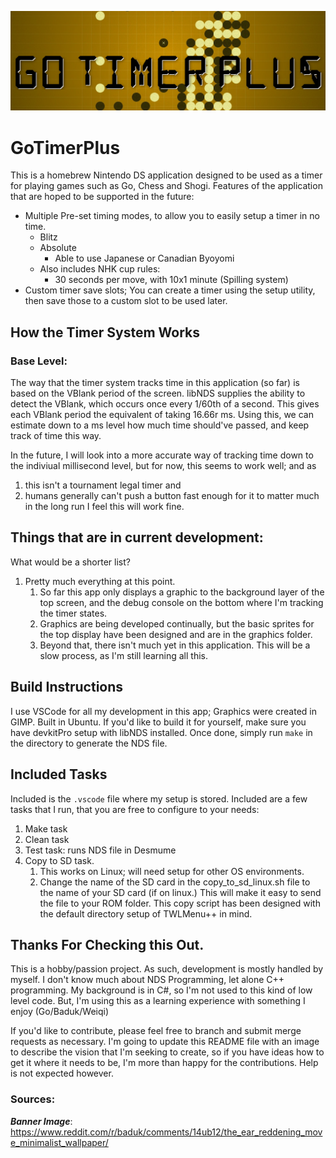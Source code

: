 ![GoTimerPlusBanner](GTP_Banner.png)

# GoTimerPlus

This is a homebrew Nintendo DS application designed to be used as a timer for playing games such as Go, Chess and Shogi. Features of the application that are hoped to be supported in the future:

- Multiple Pre-set timing modes, to allow you to easily setup a timer in no time.
  - Blitz
  - Absolute
    - Able to use Japanese or Canadian Byoyomi
  - Also includes NHK cup rules:
    - 30 seconds per move, with 10x1 minute (Spilling system)
- Custom timer save slots; You can create a timer using the setup utility, then save those to a custom slot to be used later.

## How the Timer System Works
### Base Level:

The way that the timer system tracks time in this application (so far) is based on the VBlank period of the screen. libNDS supplies the ability to detect the VBlank, which occurs once every 1/60th of a second. This gives each VBlank period the equivalent of taking 16.66r ms. Using this, we can estimate down to a ms level how much time should've passed, and keep track of time this way.

In the future, I will look into a more accurate way of tracking time down to the indiviual millisecond level, but for now, this seems to work well; and as
1. this isn't a tournament legal timer and
2. humans generally can't push a button fast enough for it to matter much in the long run
I feel this will work fine.


## Things that are in current development:

What would be a shorter list?
1. Pretty much everything at this point.
   1. So far this app only displays a graphic to the background layer of the top screen, and the debug console on the bottom where I'm tracking the timer states.
   2. Graphics are being developed continually, but the basic sprites for the top display have been designed and are in the graphics folder.
   3. Beyond that, there isn't much yet in this application. This will be a slow process, as I'm still learning all this.

## Build Instructions

I use VSCode for all my development in this app; Graphics were created in GIMP. Built in Ubuntu. If you'd like to build it for yourself, make sure you have devkitPro setup with libNDS installed. Once done, simply run `make` in the directory to generate the NDS file.


## Included Tasks
Included is the `.vscode` file where my setup is stored. Included are a few tasks that I run, that you are free to configure to your needs:
1) Make task
2) Clean task
3) Test task: runs NDS file in Desmume
4) Copy to SD task.
   1) This works on Linux; will need setup for other OS environments.
   2) Change the name of the SD card in the copy_to_sd_linux.sh file to the name of your SD card (if on linux.) This will make it easy to send the file to your ROM folder. This copy script has been designed with the default directory setup of TWLMenu++ in mind.

## Thanks For Checking this Out.
This is a hobby/passion project. As such, development is mostly handled by myself. I don't know much about NDS Programming, let alone C++ programming. My background is in C#, so I'm not used to this kind of low level code. But, I'm using this as a learning experience with something I enjoy (Go/Baduk/Weiqi)

If you'd like to contribute, please feel free to branch and submit merge requests as necessary. I'm going to update this README file with an image to describe the vision that I'm seeking to create, so if you have ideas how to get it where it needs to be, I'm more than happy for the contributions. Help is not expected however.

### Sources:
***Banner Image***: https://www.reddit.com/r/baduk/comments/14ub12/the_ear_reddening_move_minimalist_wallpaper/
